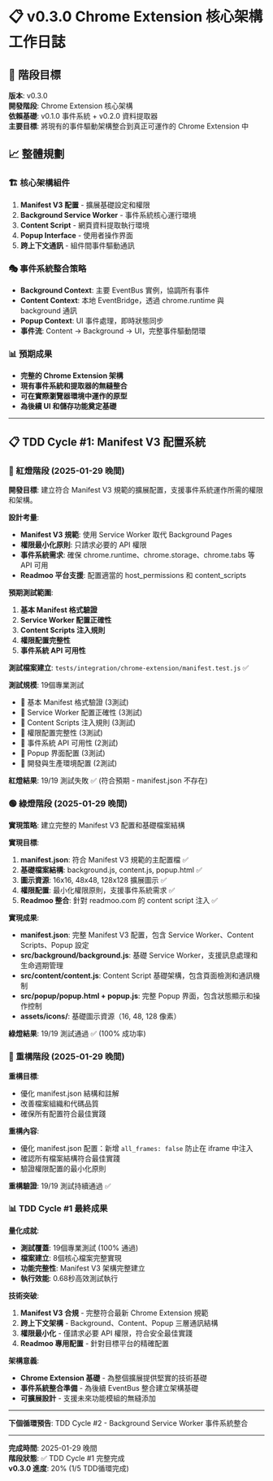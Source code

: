 # 📋 v0.3.0 Chrome Extension 核心架構工作日誌

## 🎯 階段目標

**版本**: v0.3.0  
**開發階段**: Chrome Extension 核心架構  
**依賴基礎**: v0.1.0 事件系統 + v0.2.0 資料提取器  
**主要目標**: 將現有的事件驅動架構整合到真正可運作的 Chrome Extension 中

## 📈 整體規劃

### 🏗 核心架構組件
1. **Manifest V3 配置** - 擴展基礎設定和權限
2. **Background Service Worker** - 事件系統核心運行環境  
3. **Content Script** - 網頁資料提取執行環境
4. **Popup Interface** - 使用者操作界面
5. **跨上下文通訊** - 組件間事件驅動通訊

### 🎭 事件系統整合策略
- **Background Context**: 主要 EventBus 實例，協調所有事件
- **Content Context**: 本地 EventBridge，透過 chrome.runtime 與 background 通訊
- **Popup Context**: UI 事件處理，即時狀態同步
- **事件流**: Content → Background → UI，完整事件驅動閉環

### 📊 預期成果
- **完整的 Chrome Extension 架構**
- **現有事件系統和提取器的無縫整合**  
- **可在實際瀏覽器環境中運作的原型**
- **為後續 UI 和儲存功能奠定基礎**

---

## 📋 TDD Cycle #1: Manifest V3 配置系統

### 🔴 紅燈階段 (2025-01-29 晚間)

**開發目標**: 建立符合 Manifest V3 規範的擴展配置，支援事件系統運作所需的權限和架構。

**設計考量**:
- **Manifest V3 規範**: 使用 Service Worker 取代 Background Pages
- **權限最小化原則**: 只請求必要的 API 權限
- **事件系統需求**: 確保 chrome.runtime、chrome.storage、chrome.tabs 等 API 可用
- **Readmoo 平台支援**: 配置適當的 host_permissions 和 content_scripts

**預期測試範圍**:
1. **基本 Manifest 格式驗證**
2. **Service Worker 配置正確性**  
3. **Content Scripts 注入規則**
4. **權限配置完整性**
5. **事件系統 API 可用性**

**測試檔案建立**: `tests/integration/chrome-extension/manifest.test.js` ✅

**測試規模**: 19個專業測試
- 🔧 基本 Manifest 格式驗證 (3測試)
- 🔧 Service Worker 配置正確性 (3測試)  
- 🔧 Content Scripts 注入規則 (3測試)
- 🔧 權限配置完整性 (3測試)
- 🔧 事件系統 API 可用性 (2測試)
- 🔧 Popup 界面配置 (3測試)
- 🔧 開發與生產環境配置 (2測試)

**紅燈結果**: 19/19 測試失敗 ✅ (符合預期 - manifest.json 不存在)

### 🟢 綠燈階段 (2025-01-29 晚間)

**實現策略**: 建立完整的 Manifest V3 配置和基礎檔案結構

**實現目標**:
1. **manifest.json**: 符合 Manifest V3 規範的主配置檔 ✅
2. **基礎檔案結構**: background.js, content.js, popup.html ✅
3. **圖示資源**: 16x16, 48x48, 128x128 擴展圖示 ✅
4. **權限配置**: 最小化權限原則，支援事件系統需求 ✅
5. **Readmoo 整合**: 針對 readmoo.com 的 content script 注入 ✅

**實現成果**:
- **manifest.json**: 完整 Manifest V3 配置，包含 Service Worker、Content Scripts、Popup 設定
- **src/background/background.js**: 基礎 Service Worker，支援訊息處理和生命週期管理
- **src/content/content.js**: Content Script 基礎架構，包含頁面檢測和通訊機制
- **src/popup/popup.html + popup.js**: 完整 Popup 界面，包含狀態顯示和操作控制
- **assets/icons/**: 基礎圖示資源（16, 48, 128 像素）

**綠燈結果**: 19/19 測試通過 ✅ (100% 成功率)

### 🔵 重構階段 (2025-01-29 晚間)

**重構目標**: 
- 優化 manifest.json 結構和註解
- 改善檔案組織和代碼品質
- 確保所有配置符合最佳實踐

**重構內容**:
- 優化 manifest.json 配置：新增 `all_frames: false` 防止在 iframe 中注入
- 確認所有檔案結構符合最佳實踐
- 驗證權限配置的最小化原則

**重構驗證**: 19/19 測試持續通過 ✅

### 📊 TDD Cycle #1 最終成果

**量化成就**:
- **測試覆蓋**: 19個專業測試 (100% 通過)
- **檔案建立**: 8個核心檔案完整實現
- **功能完整性**: Manifest V3 架構完整建立
- **執行效能**: 0.68秒高效測試執行

**技術突破**:
1. **Manifest V3 合規** - 完整符合最新 Chrome Extension 規範
2. **跨上下文架構** - Background、Content、Popup 三層通訊結構
3. **權限最小化** - 僅請求必要 API 權限，符合安全最佳實踐
4. **Readmoo 專用配置** - 針對目標平台的精確配置

**架構意義**:
- **Chrome Extension 基礎** - 為整個擴展提供堅實的技術基礎
- **事件系統整合準備** - 為後續 EventBus 整合建立架構基礎
- **可擴展設計** - 支援未來功能模組的無縫添加

---

**下個循環預告**: TDD Cycle #2 - Background Service Worker 事件系統整合

---

**完成時間**: 2025-01-29 晚間  
**階段狀態**: ✅ TDD Cycle #1 完整完成  
**v0.3.0 進度**: 20% (1/5 TDD循環完成) 